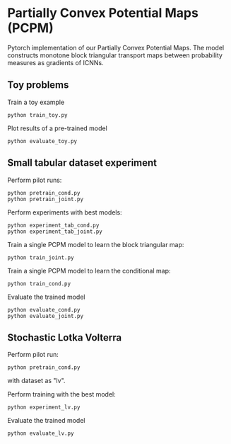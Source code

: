 # Partially Convex Potential Maps (PCPM)
Pytorch implementation of our Partially Convex Potential Maps. The model constructs monotone 
block triangular transport maps between probability measures as gradients of ICNNs.

## Toy problems

Train a toy example
```
python train_toy.py
```

Plot results of a pre-trained model
```
python evaluate_toy.py
```

## Small tabular dataset experiment

Perform pilot runs:

```
python pretrain_cond.py
python pretrain_joint.py
```

Perform experiments with best models:
```
python experiment_tab_cond.py
python experiment_tab_joint.py
```

Train a single PCPM model to learn the block triangular map:
```
python train_joint.py
```

Train a single PCPM model to learn the conditional map:
```
python train_cond.py
```

Evaluate the trained model
```
python evaluate_cond.py
python evaluate_joint.py
```

## Stochastic Lotka Volterra

Perform pilot run:
```
python pretrain_cond.py
```
with dataset as "lv".

Perform training with the best model:
```
python experiment_lv.py
```

Evaluate the trained model
```
python evaluate_lv.py
```
